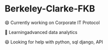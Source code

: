 # Berkeley-Clarke-FKB
:smile: Currently working on Corporate IT Protocol


:muscle: Learningadvanced data analytics


:smile: Looking for help with python, sql django, API
